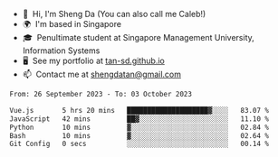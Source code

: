 <!---
tan-sd/tan-sd is a ✨ special ✨ repository because its `README.md` (this file) appears on your GitHub profile.
You can click the Preview link to take a look at your changes.
--->
- 👋  Hi, I'm Sheng Da (You can also call me Caleb!)
- 🌍  I'm based in Singapore
- 🎓  Penultimate student at Singapore Management University, Information Systems
- 🖥️  See my portfolio at [tan-sd.github.io](https://tan-sd.github.io/)
- 📫  Contact me at [shengdatan@gmail.com](mailto:shengdatan@gmail.com)

<!--START_SECTION:waka-->

```txt
From: 26 September 2023 - To: 03 October 2023

Vue.js       5 hrs 20 mins   ████████████████████▓░░░░   83.07 %
JavaScript   42 mins         ██▓░░░░░░░░░░░░░░░░░░░░░░   11.10 %
Python       10 mins         ▓░░░░░░░░░░░░░░░░░░░░░░░░   02.84 %
Bash         10 mins         ▓░░░░░░░░░░░░░░░░░░░░░░░░   02.64 %
Git Config   0 secs          ░░░░░░░░░░░░░░░░░░░░░░░░░   00.14 %
```

<!--END_SECTION:waka-->
